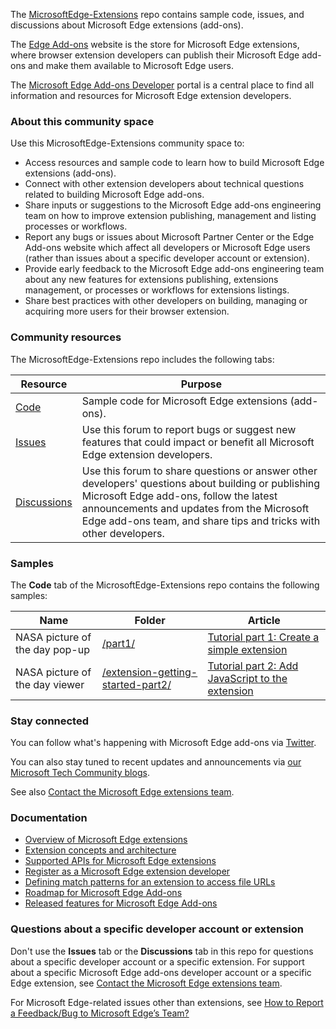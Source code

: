 The [MicrosoftEdge-Extensions](https://github.com/microsoft/MicrosoftEdge-Extensions) repo contains sample code, issues, and discussions about Microsoft Edge extensions (add-ons).

The [Edge Add-ons](https://microsoftedge.microsoft.com/addons/Microsoft-Edge-Extensions-Home) website is the store for Microsoft Edge extensions, where browser extension developers can publish their Microsoft Edge add-ons and make them available to Microsoft Edge users.

The [Microsoft Edge Add-ons Developer](https://developer.microsoft.com/microsoft-edge/extensions/) portal is a central place to find all information and resources for Microsoft Edge extension developers.


### About this community space

Use this MicrosoftEdge-Extensions community space to:

* Access resources and sample code to learn how to build Microsoft Edge extensions (add-ons).
* Connect with other extension developers about technical questions related to building Microsoft Edge add-ons.
* Share inputs or suggestions to the Microsoft Edge add-ons engineering team on how to improve extension publishing, management and listing processes or workflows.
* Report any bugs or issues about Microsoft Partner Center or the Edge Add-ons website which affect all developers or Microsoft Edge users (rather than issues about a specific developer account or extension).
* Provide early feedback to the Microsoft Edge add-ons engineering team about any new features for extensions publishing, extensions management, or processes or workflows for extensions listings.
* Share best practices with other developers on building, managing or acquiring more users for their browser extension.


### Community resources

The MicrosoftEdge-Extensions repo includes the following tabs:

| Resource | Purpose |
| ------------ | ------------ |
| [Code](https://github.com/microsoft/MicrosoftEdge-Extensions/tree/main/Extension%20samples) | Sample code for Microsoft Edge extensions (add-ons). |
| [Issues](https://github.com/microsoft/MicrosoftEdge-Extensions/issues)  | Use this forum to report bugs or suggest new features that could impact or benefit all Microsoft Edge extension developers. |
| [Discussions](https://github.com/microsoft/MicrosoftEdge-Extensions/discussions) | Use this forum to share questions or answer other developers' questions about building or publishing Microsoft Edge add-ons, follow the latest announcements and updates from the Microsoft Edge add-ons team, and share tips and tricks with other developers. |


### Samples

The **Code** tab of the MicrosoftEdge-Extensions repo contains the following samples:

| Name | Folder | Article |
| --- | --- | --- |
| NASA picture of the day pop-up | [/part1/](https://github.com/microsoft/MicrosoftEdge-Extensions/tree/main/Extension%20samples/extension-getting-started-part1/part1) | [Tutorial part 1: Create a simple extension](https://learn.microsoft.com/microsoft-edge/extensions-chromium/getting-started/part1-simple-extension) |
| NASA picture of the day viewer | [/extension-getting-started-part2/](https://github.com/microsoft/MicrosoftEdge-Extensions/tree/main/Extension%20samples/extension-getting-started-part2/extension-getting-started-part2) | [Tutorial part 2: Add JavaScript to the extension](https://review.learn.microsoft.com/microsoft-edge/extensions-chromium/getting-started/part2-content-scripts) |


### Stay connected

You can follow what's happening with Microsoft Edge add-ons via [Twitter](https://twitter.com/search?q=%23EdgeExtensions&src=typed_query&f=live).

You can also stay tuned to recent updates and announcements via [our Microsoft Tech Community blogs](https://techcommunity.microsoft.com/t5/forums/searchpage/tab/message?filter=location&q=microsoftedgeaddons&location=category:MicrosoftEdgeInsider&sort_by=-topicPostDate&collapse_discussion=true).

See also [Contact the Microsoft Edge extensions team](https://learn.microsoft.com/microsoft-edge/extensions-chromium/publish/contact-extensions-team).


### Documentation

* [Overview of Microsoft Edge extensions](https://aka.ms/AboutEdgeAddons)
* [Extension concepts and architecture](https://aka.ms/EdgeAddonsLearn)
* [Supported APIs for Microsoft Edge extensions](https://docs.microsoft.com/microsoft-edge/extensions-chromium/developer-guide/api-support)
* [Register as a Microsoft Edge extension developer](https://docs.microsoft.com/microsoft-edge/extensions-chromium/publish/create-dev-account)
* [Defining match patterns for an extension to access file URLs](https://docs.microsoft.com/microsoft-edge/extensions-chromium/enterprise/match-patterns)
* [Roadmap for Microsoft Edge Add-ons](https://aka.ms/EdgeAddonsRoadmap)
* [Released features for Microsoft Edge Add-ons](https://aka.ms/EdgeAddonsReleaseNotes)


### Questions about a specific developer account or extension

Don't use the **Issues** tab or the **Discussions** tab in this repo for questions about a specific developer account or a specific extension.  For support about a specific Microsoft Edge add-ons developer account or a specific Edge extension, see [Contact the Microsoft Edge extensions team](https://docs.microsoft.com/microsoft-edge/extensions-chromium/publish/contact-extensions-team).

For Microsoft Edge-related issues other than extensions, see [How to Report a Feedback/Bug to Microsoft Edge’s Team?](https://answers.microsoft.com/en-us/microsoftedge/forum/all/how-to-report-a-feedbackbug-to-microsoft-edges/20cc8eb5-11bb-43b6-95d1-e004d41ef876#:~:text=Then%20you%20may%20open%20Microsoft%20Edge%20and%20in,%28you%20may%20open%20this%20menu%20by%20pressing%20Alt%2BShift%2BI.)
